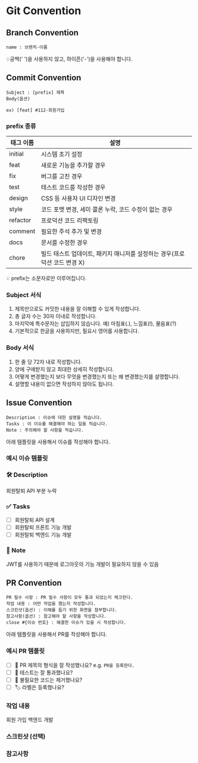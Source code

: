 # Git Convention

## Branch Convention
```
name : 브랜치-이름
```
💡공백(' ')을 사용하지 않고, 하이픈('-')을 사용해야 합니다.

## Commit Convention
```
Subject : [prefix] 제목
Body(옵션)

ex) [feat] #112-회원가입
```

### prefix 종류
|태그 이름|설명|
|------|---|
|initial|시스템 초기 설정|
|feat|새로운 기능을 추가할 경우|
|fix|버그를 고친 경우|
|test|테스트 코드를 작성한 경우|
|design|CSS 등 사용자 UI 디자인 변경|
|style|코드 포맷 변경, 세미 콜론 누락, 코드 수정이 없는 경우|
|refactor|프로덕션 코드 리팩토링|
|comment|필요한 주석 추가 및 변경|
|docs|문서를 수정한 경우|
|chore|빌드 태스트 업데이트, 패키지 매니저를 설정하는 경우(프로덕션 코드 변경 X)|

💡 prefix는 소문자로만 이루어집니다.

### Subject 서식
1. 제목만으로도 커밋한 내용을 잘 이해할 수 있게 작성합니다.
2. 총 글자 수는 30자 이내로 작성합니다.
3. 마지막에 특수문자는 삽입하지 않습니다. 예) 마침표(.), 느낌표(!), 물음표(?)
4. 기본적으로 한글을 사용하지만, 필요시 영어를 사용합니다. 

### Body 서식
1. 한 줄 당 72자 내로 작성합니다.
2. 양에 구애받지 않고 최대한 상세히 작성합니다.
3. 어떻게 변경했는지 보다 무엇을 변경했는지 또는 왜 변경했는지를 설명합니다.
4. 설명할 내용이 없으면 작성하지 않아도 됩니다.

## Issue Convention
``` 
Description : 이슈에 대한 설명을 적습니다.
Tasks : 이 이슈를 해결해야 하는 일을 적습니다.
Note : 주의해야 할 사항을 적습니다.
```
아래 템플릿을 사용해서 이슈를 작성해야 합니다.

### 예시 이슈 템플릿
### 🛠️ Description
회원탈퇴 API 부분 누락

### ✅ Tasks

- [ ] 회원탈퇴 API 설계
- [ ] 회원탈퇴 프론트 기능 개발
- [ ] 회원탈퇴 백엔드 기능 개발

### 📝 Note
JWT를 사용하기 때문에 로그아웃의 기능 개발이 필요하지 않을 수 있음

## PR Convention
```
PR 필수 사항 : PR 필수 사항이 모두 통과 되었는지 체크한다.
작업 내용 : 어떤 작업을 했는지 작성합니다.
스크린샷(옵션) : 이해를 돕기 위한 화면을 첨부합니다. 
참고사항(옵션) : 참고해야 할 사항을 작성합니다.
close #{이슈 번호} : 해결한 이슈가 있을 시 작성합니다.
```
아래 템플릿을 사용해서 PR를 작성해야 합니다.

### 예시 PR 템플릿
- [ ] 🔀 PR 제목의 형식을 잘 작성했나요? e.g. `PR을 등록한다.` 
- [ ] 💯 테스트는 잘 통과했나요?
- [ ] 🧹 불필요한 코드는 제거했나요?
- [ ] 🏷️ 라벨은 등록했나요?

### 작업 내용
회원 가입 백엔드 개발

### 스크린샷 (선택)


### 참고사항
